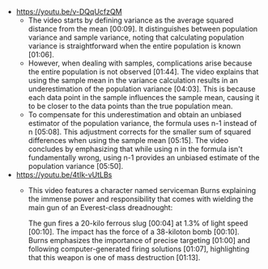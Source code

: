 - https://youtu.be/v-DQqUcfzQM
	- The video starts by defining variance as the average squared distance from the mean [00:09]. It distinguishes between population variance and sample variance, noting that calculating population variance is straightforward when the entire population is known [01:06].
	- However, when dealing with samples, complications arise because the entire population is not observed [01:44]. The video explains that using the sample mean in the variance calculation results in an underestimation of the population variance [04:03]. This is because each data point in the sample influences the sample mean, causing it to be closer to the data points than the true population mean.
	- To compensate for this underestimation and obtain an unbiased estimator of the population variance, the formula uses n-1 instead of n [05:08]. This adjustment corrects for the smaller sum of squared differences when using the sample mean [05:15]. The video concludes by emphasizing that while using n in the formula isn't fundamentally wrong, using n-1 provides an unbiased estimate of the population variance [05:50].
- https://youtu.be/4tIk-vUtLBs
	- This video features a character named serviceman Burns explaining the immense power and responsibility that comes with wielding the main gun of an Everest-class dreadnought:
	  
	  The gun fires a 20-kilo ferrous slug [00:04] at 1.3% of light speed [00:10].
	  The impact has the force of a 38-kiloton bomb [00:10].
	  Burns emphasizes the importance of precise targeting [01:00] and following computer-generated firing solutions [01:07], highlighting that this weapon is one of mass destruction [01:13].